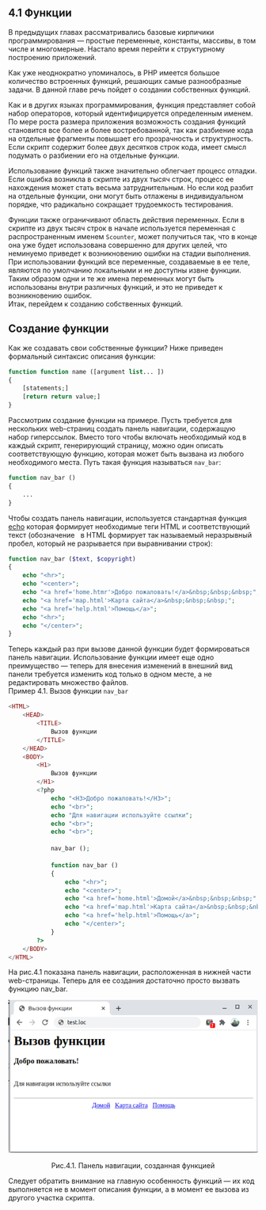 ## 4.1 Функции  
В предыдущих главах рассматривались базовые кирпичики 
программирования — простые переменные, константы, массивы, в том числе и многомерные. Настало время перейти к структурному построению приложений.  

Как уже неоднократно упоминалось, в РНР имеется большое количество
встроенных функций, решающих самые разнообразные задачи. В данной главе речь пойдет о создании собственных функций.  

Как и в других языках программирования, функция представляет собой набор операторов, который идентифицируется определенным именем. По мере роста размера приложения возможность создания функций становится все более и более востребованной, так как разбиение кода на отдельные фрагменты повышает
его прозрачность и структурность. Если скрипт содержит более двух десятков строк кода, имеет смысл подумать о разбиении его на отдельные функции.  

 Использование функций также значительно облегчает процесс отладки. Если ошибка возникла в скрипте из двух тысяч строк, процесс ее нахождения может стать весьма затруднительным. Но если код разбит на отдельные функции, они могут быть отлажены в индивидуальном порядке, что радикально сокращает трудоемкость тестирования.  
  
Функции также ограничивают область действия переменных. Если в 
скрипте из двух тысяч строк в начале используется переменная с распространенным именем `Scounter`, может получиться так, что в конце она уже будет использована совершенно для других целей, что неминуемо приведет к возникновению ошибки на стадии выполнения. При использовании функций все переменные, создаваемые в ее теле, являются по умолчанию локальными и не доступны извне функции. Таким образом одни и те же имена переменных могут быть 
использованы внутри различных функций, и это не приведет к возникновению ошибок.  
Итак, перейдем к созданию собственных функций.  
## Создание функции 
Как же создавать свои собственные функции? Ниже приведен формальный
синтаксис описания функции:
```php
function function name ([argument list... ])
{
    [statements;]
    [return return value;]
}
```  
Рассмотрим создание функции на примере. Пусть требуется для нескольких web-страниц создать панель навигации, содержащую набор гиперссылок. Вместо того чтобы включать необходимый код в каждый скрипт, генерирующий страницу, можно один описать соответствующую функцию, которая может быть вызвана из любого необходимого места. Путь такая функция называться `nav_bar`:
```php 
function nav_bar ()
{
    ...
}
```  
Чтобы создать панель навигации, используется стандартная функция [echo](https://www.php.net/manual/en/function.echo.php)  которая формирует необходимые теги HTML и соответствующий текст (обозначение &nbsp; в HTML формирует так называемый неразрывный пробел, который не разрывается при выравнивании строк):
```php  
function nav_bar ($text, $copyright)
{
    echo "<hr>";
    echo "<center>";
    echo "<a href='home.htmr'>Добро пожаловать!</a>&nbsp;&nbsp;&nbsp;";
    echo "<a href='map.html'>Kapта сайта</a>&nbsp;&nbsp;&nbsp;";
    echo "<a href='help.html'>Помощь</а>";
    echo "<hr>";
    echo "</center>";
}
```
Теперь каждый раз при вызове данной функции будет формироваться панель навигации. Использование функции имеет еще одно преимущество — теперь для внесения изменений в внешний вид панели требуется изменить код только в одном месте, а не редактировать множество файлов.  
Пример 4.1. Вызов функции `nav_bar`
```php  
<HTML>
    <HEAD>
        <TITLE>
            Вызов функции
        </TITLE>
    </HEAD>
    <BODY>
        <H1>
            Вызов функции
        </H1>
        <?php
            echo "<H3>Добро пожаловать!</H3>";
            echo "<br>";
            echo "Для навигации используйте ссылки";
            echo "<br>";
            echo "<br>";

            nav_bar ();

            function nav_bar ()
            {
                echo "<hr>";
                echo "<center>";
                echo "<a href='home.html'>Домой</a>&nbsp;&nbsp;&nbsp;" ;
                echo "<a href='map.html'>Kapта сайта</a>&nbsp;&nbsp;&nbsp;";
                echo "<a href='help.html'>Помощь</a>";
                echo "</center>";
            }
        ?>
    </BODY>
</HTML> 
```
На рис.4.1 показана панель навигации, расположенная в нижней части
web-страницы. Теперь для ее создания достаточно просто вызвать функцию
nav_bar.  

![создание функций](images/sozdanie-funkcii.png)
<center>Рис.4.1. Панель навигации, созданная функцией</center>  

Следует обратить внимание на главную особенность функций — их код 
выполняется не в момент описания функции, а в момент ее вызова из другого участка скрипта.
